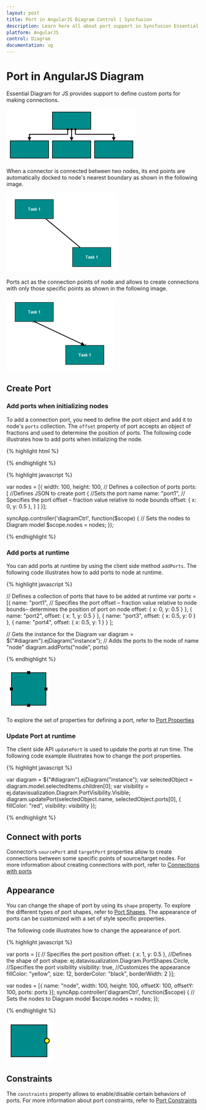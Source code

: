 ```yaml
---
layout: post
title: Port in AngularJS Diagram Control | Syncfusion
description: Learn here all about port support in Syncfusion Essential AngularJS Diagram Control, its elements and more.
platform: AngularJS
control: Diagram
documentation: ug
---
```


# Port in AngularJS Diagram

Essential Diagram for JS provides support to define custom ports for making connections.

![AngularJS Diagram custom ports](Port_images/Port_img3.png)

When a connector is connected between two nodes, its end points are automatically docked to node's nearest boundary as shown in the following image. 

![AngularJS Diagram two nodes](Port_images/Port_img4.png)

Ports act as the connection points of node and allows to create connections with only those specific points as shown in the following image.

![AngularJS Diagram connection points of node](Port_images/Port_img5.png)

## Create Port

### Add ports when initializing nodes

To add a connection port, you need to define the port object and add it to node's `ports` collection. The `offset` property of port accepts an object of fractions and used to determine the position of ports. The following code illustrates how to add ports when initializing the node.

{% highlight html %}

<div ng-controller="diagramCtrl">
    <ej-diagram id="diagramCore" e-height="500px" e-width="700px" e-nodes="nodes">
    </ej-diagram>
</div>

{% endhighlight %} 

{% highlight javascript %}

var nodes = [{
    width: 100,
    height: 100,
    // Defines a collection of ports
    ports: [
        //Defines JSON to create port
        {
            //Sets the port name
            name: "port1",
            // Specifies the port offset – fraction value relative to node bounds
            offset: {
                x: 0,
                y: 0.5
            },
        }
    ]
}];

syncApp.controller('diagramCtrl', function($scope) {
    // Sets the nodes to Diagram model
    $scope.nodes = nodes;
});

{% endhighlight %} 

### Add ports at runtime

You can add ports at runtime by using the client side method `addPorts`. The following code illustrates how to add ports to node at runtime.

{% highlight javascript %}

// Defines a collection of ports that have to be added at runtime
var ports = [{
        name: "port1",
        // Specifies the port offset – fraction value relative
        to node bounds– determines the position of port on node
        offset: {
            x: 0,
            y: 0.5
        }
    },
    {
        name: "port2",
        offset: {
            x: 1,
            y: 0.5
        }
    },
    {
        name: "port3",
        offset: {
            x: 0.5,
            y: 0
        }
    },
    {
        name: "port4",
        offset: {
            x: 0.5,
            y: 1
        }
    }
];

// Gets the instance for the Diagram
var diagram = $("#diagram").ejDiagram("instance");
// Adds the ports to the node of name "node"
diagram.addPorts("node", ports)

{% endhighlight %}

![AngularJS Diagram node](Port_images/Port_img1.png)

To explore the set of properties for defining a port, refer to [Port Properties](/api/js/ejDiagram#members:nodes-ports "Port Properties")

### Update Port at runtime

The client side API `updatePort` is used to update the ports at run time. The following code example illustrates how to change the port properties.

{% highlight javascript %}

var diagram = $("#diagram").ejDiagram("instance");
var selectedObject = diagram.model.selectedItems.children[0];
var visibility = ej.datavisualization.Diagram.PortVisibility.Visible;
diagram.updatePort(selectedObject.name, selectedObject.ports[0], {
    fillColor: "red",
    visibility: visibility
});

{% endhighlight %}

## Connect with ports

Connector’s `sourcePort` and `targetPort` properties allow to create connections between some specific points of source/target nodes. 
For more information about creating connections with port, refer to [Connections with ports](/angularjs/Diagram/Connector#connections-with-ports "Connections with ports")

## Appearance 

You can change the shape of port by using its `shape` property. To explore the different types of port shapes, refer to [Port Shapes](/api/js/global#portshapes "Port Shapes").
The appearance of ports can be customized with a set of style specific properties. 

The following code illustrates how to change the appearance of port.

{% highlight javascript %}

var ports = [{
    // Specifies the port position
    offset: {
        x: 1,
        y: 0.5
    },
    //Defines the shape of port
    shape: ej.datavisualization.Diagram.PortShapes.Circle,
    //Specifies the port visibility
    visibility: true,
    //Customizes the appearance
    fillColor: "yellow",
    size: 12,
    borderColor: "black",
    borderWidth: 2
}];

var nodes = [{
    name: "node",
    width: 100,
    height: 100,
    offsetX: 100,
    offsetY: 100,
    ports: ports
}];
syncApp.controller('diagramCtrl', function($scope) {
    // Sets the nodes to Diagram model
    $scope.nodes = nodes;
});

{% endhighlight %}

![AngularJS Diagram Constraints](Port_images/Port_img2.png)

## Constraints

The `constraints` property allows to enable/disable certain behaviors of ports. For more information about port constraints, refer to [Port Constraints](/angularjs/diagram/constraints#portconstraints)